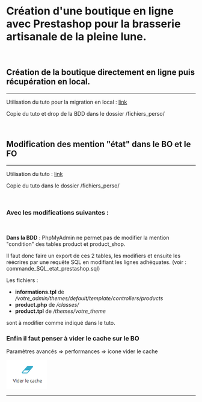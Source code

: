 # Création d'une boutique en ligne avec Prestashop pour la brasserie artisanale de la pleine lune.
<br/>

## Création de la boutique directement en ligne puis récupération en local.
----

Utilisation du tuto pour la migration en local : [link](https://www.prestashop.com/forums/topic/519979-tutorial-comment-transf%C3%A9rer-mon-site-local-distant-ou-linverse/)

Copie du tuto et drop de la BDD dans le dossier /fichiers_perso/

<br/>

## Modification des mention "état" dans le BO et le FO
----
Utilisation du tuto : [link](https://www.team-ever.com/prestashop-1-6-ajouter-des-etats-de-produits/)

Copie du tuto dans le dossier /fichiers_perso/

<br/>

### **Avec les modifications suivantes :**
<br/>

**Dans la BDD** :  PhpMyAdmin ne permet pas de modifier la mention "condition" des tables product et product_shop.

Il faut donc faire un export de ces 2 tables, les modifiers et ensuite les réécrires par une requête SQL en modifiant les lignes adhéquates. (voir : commande_SQL_etat_prestashop.sql)

Les fichiers : 
 - **informations.tpl** de */votre_admin/themes/default/template/controllers/products*
 - **product.php**      de */classes/*
 - **product.tpl**      de */themes/votre_theme*

sont à modifier comme indiqué dans le tuto.

### **Enfin il faut penser à vider le cache sur le BO**

Paramètres avancés => performances => icone vider le cache

![Image alt text](fichiers_perso/Vider_cache.png)

----

